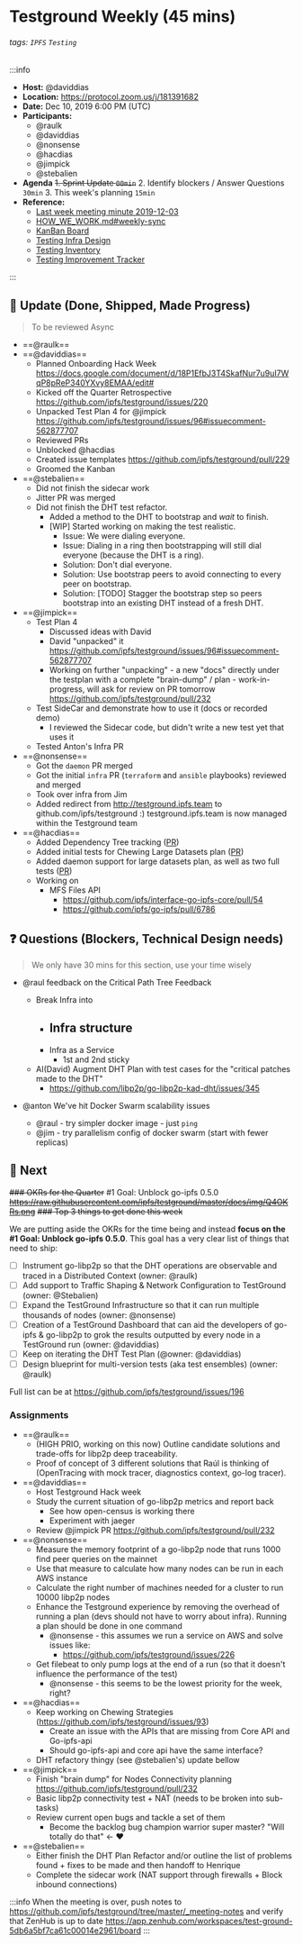 Testground Weekly (45 mins)
===

###### tags: `IPFS` `Testing`

:::info
- **Host:** @daviddias
- **Location:** https://protocol.zoom.us/j/181391682
- **Date:** Dec 10, 2019 6:00 PM (UTC)
- **Participants:**
    - @raulk
    - @daviddias
    - @nonsense
    - @hacdias
    - @jimpick
    - @stebalien
- **Agenda**
  ~~1. Sprint Update `00min`~~
  2. Identify blockers / Answer Questions `30min`
  3. This week's planning `15min`
- **Reference:** 
  - [Last week meeting minute 2019-12-03](https://github.com/ipfs/testground/blob/master/_meeting-notes/2019-12-03.md)
  - [HOW_WE_WORK.md#weekly-sync](https://github.com/ipfs/testground/blob/master/docs/HOW_WE_WORK.md#weekly-sync)
  - [KanBan Board](https://app.zenhub.com/workspaces/test-ground-5db6a5bf7ca61c00014e2961/board)
  - [Testing Infra Design](https://github.com/ipfs/testground/blob/master/docs/SPEC.md)
  - [Testing Inventory](https://github.com/ipfs/testground/blob/master/docs/test-inventory.md)
  - [Testing Improvement Tracker](https://docs.google.com/spreadsheets/d/1xyqyGUF-oe3x9ln88YonVeOMWWdknik74lVgL_3dBY8/edit#gid=0)

:::

## :mega: Update (Done, Shipped, Made Progress)
> To be reviewed Async

- ==@raulk==
- ==@daviddias==
  - Planned Onboarding Hack Week https://docs.google.com/document/d/18P1EfbJ3T4SkafNur7u9uI7WqP8pReP340YXvy8EMAA/edit#
  - Kicked off the Quarter Retrospective https://github.com/ipfs/testground/issues/220
  - Unpacked Test Plan 4 for @jimpick https://github.com/ipfs/testground/issues/96#issuecomment-562877707
  - Reviewed PRs
  - Unblocked @hacdias
  - Created issue templates https://github.com/ipfs/testground/pull/229
  - Groomed the Kanban
- ==@stebalien==
  - Did not finish the sidecar work
  - Jitter PR was merged
  - Did not finish the DHT test refactor.
      - Added a method to the DHT to bootstrap and _wait_ to finish.
      - [WIP] Started working on making the test realistic.
          - Issue: We were dialing everyone.
          - Issue: Dialing in a ring then bootstrapping will still dial everyone (because the DHT is a ring).
          - Solution: Don't dial everyone.
          - Solution: Use bootstrap peers to avoid connecting to every peer on bootstrap.
          - Solution: [TODO] Stagger the bootstrap step so peers bootstrap into an existing DHT instead of a fresh DHT.
- ==@jimpick==
    - Test Plan 4
        - Discussed ideas with David
        - David "unpacked" it https://github.com/ipfs/testground/issues/96#issuecomment-562877707
        - Working on further "unpacking" - a new "docs" directly under the testplan with a complete "brain-dump" / plan - work-in-progress, will ask for review on PR tomorrow https://github.com/ipfs/testground/pull/232
    - Test SideCar and demonstrate how to use it (docs or recorded demo)
        - I reviewed the Sidecar code, but didn't write a new test yet that uses it
    - Tested Anton's Infra PR
- ==@nonsense==
    - Got the `daemon` PR merged
    - Got the initial `infra` PR (`terraform` and `ansible` playbooks) reviewed and merged
    - Took over infra from Jim
    - Added redirect from http://testground.ipfs.team to github.com/ipfs/testground :) testground.ipfs.team is now managed within the Testground team
- ==@hacdias==
    - Added Dependency Tree tracking ([PR](https://github.com/ipfs/testground/pull/204))
    - Added initial tests for Chewing Large Datasets plan ([PR](https://github.com/ipfs/testground/pull/58))
    - Added daemon support for large datasets plan, as well as two full tests ([PR](https://github.com/ipfs/testground/pull/223))
    - Working on
        - MFS Files API
            - https://github.com/ipfs/interface-go-ipfs-core/pull/54
            - https://github.com/ipfs/go-ipfs/pull/6786



## :question: Questions (Blockers, Technical Design needs)
> We only have 30 mins for this section, use your time wisely

- @raul feedback on the Critical Path Tree Feedback
  - Break Infra into
    - Infra structure
      - 
    - Infra as a Service
      - 1st and 2nd sticky
  - AI(David) Augment DHT Plan with test cases for the "critical patches made to the DHT"
    - https://github.com/libp2p/go-libp2p-kad-dht/issues/345

- @anton We've hit Docker Swarm scalability issues
  - @raul - try simpler docker image - just `ping`
  - @jim - try parallelism config of docker swarm (start with fewer replicas)

## :dart: Next

~~### OKRs for the Quarter~~ #1 Goal: Unblock go-ipfs 0.5.0
~~https://raw.githubusercontent.com/ipfs/testground/master/docs/img/Q4OKRs.png~~
~~### Top 3 things to get done this week~~

We are putting aside the OKRs for the time being and instead **focus on the #1 Goal: Unblock go-ipfs 0.5.0**. This goal has a very clear list of things that need to ship:

- [ ] Instrument go-libp2p so that the DHT operations are observable and traced in a Distributed Context (owner: @raulk)
- [ ] Add support to Traffic Shaping & Network Configuration to TestGround (owner: @Stebalien)
- [ ] Expand the TestGround Infrastructure so that it can run multiple thousands of nodes (owner: @nonsense)
- [ ] Creation of a TestGround Dashboard that can aid the developers of go-ipfs & go-libp2p to grok the results outputted by every node in a TestGround run (owner: @daviddias)
- [ ] Keep on iterating the DHT Test Plan (@owner: @daviddias)
- [ ] Design blueprint for multi-version tests (aka test ensembles) (owner: @raulk)

Full list can be at https://github.com/ipfs/testground/issues/196



### Assignments

- ==@raulk==
    - (HIGH PRIO, working on this now) Outline candidate solutions and trade-offs for libp2p deep traceability.
    - Proof of concept of 3 different solutions that Raúl is thinking of (OpenTracing with mock tracer, diagnostics context, go-log tracer).
- ==@daviddias==
  - Host Testground Hack week
  - Study the current situation of go-libp2p metrics and report back
    - See how open-census is working there
    - Experiment with jaeger 
  - Review @jimpick PR https://github.com/ipfs/testground/pull/232
- ==@nonsense==
  - Measure the memory footprint of a go-libp2p node that runs 1000 find peer queries on the mainnet
  - Use that measure to calculate how many nodes can be run in each AWS instance
  - Calculate the right number of machines needed for a cluster to run 10000 libp2p nodes
  - Enhance the Testground experience by removing the overhead of running a plan (devs should not have to worry about infra). Running a plan should be done in one command
      - @nonsense - this assumes we run a service on AWS and solve issues like:
          - https://github.com/ipfs/testground/issues/226
  - Get filebeat to only pump logs at the end of a run (so that it doesn't influence the performance of the test)
      - @nonsense - this seems to be the lowest priority for the week, right?
- ==@hacdias==
  - Keep working on Chewing Strategies (https://github.com/ipfs/testground/issues/93)
      - Create an issue with the APIs that are missing from Core API and Go-ipfs-api
      - Should go-ipfs-api and core api have the same interface?
  - DHT refactory thingy (see @stebalien's) update bellow
- ==@jimpick==
  - Finish "brain dump" for Nodes Connectivity planning https://github.com/ipfs/testground/pull/232
  - Basic libp2p connectivity test + NAT (needs to be broken into sub-tasks)
  - Review current open bugs and tackle a set of them
    - Become the backlog bug champion warrior super master? "Will totally do that" <- ❤️
- ==@stebalien==
  - Either finish the DHT Plan Refactor and/or outline the list of problems found + fixes to be made and then handoff to Henrique
  - Complete the sidecar work (NAT support through firewalls + Block inbound connections)


:::info
When the meeting is over, push notes to https://github.com/ipfs/testground/tree/master/_meeting-notes and verify that ZenHub is up to date https://app.zenhub.com/workspaces/test-ground-5db6a5bf7ca61c00014e2961/board
:::
